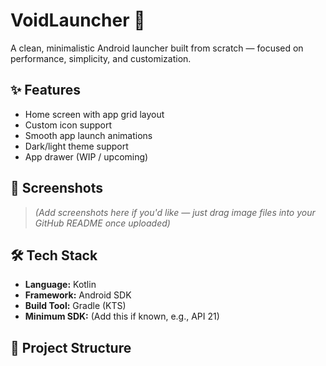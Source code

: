 # VoidLauncher 🚀

A clean, minimalistic Android launcher built from scratch — focused on performance, simplicity, and customization.

## ✨ Features

- Home screen with app grid layout
- Custom icon support
- Smooth app launch animations
- Dark/light theme support
- App drawer (WIP / upcoming)

## 📸 Screenshots

> *(Add screenshots here if you'd like — just drag image files into your GitHub README once uploaded)*

## 🛠️ Tech Stack

- **Language:** Kotlin
- **Framework:** Android SDK
- **Build Tool:** Gradle (KTS)
- **Minimum SDK:** (Add this if known, e.g., API 21)

## 📂 Project Structure

